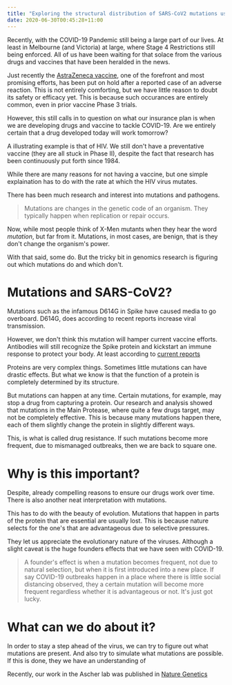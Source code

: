 ```yaml
---
title: "Exploring the structural distribution of SARS-CoV2 mutations using COVID3D"
date: 2020-06-30T00:45:28+11:00
---
```


Recently, with the COVID-19 Pandemic still being a large part of our lives. At least in Melbourne (and Victoria) at large, where Stage 4 Restrictions still being enforced. All of us have been waiting for that solace from the various drugs and vaccines that have been heralded in the news. 

Just recently the [AstraZeneca vaccine](https://www.theage.com.au/business/companies/astrazeneca-puts-covid-19-vaccine-trial-on-hold-over-safety-concern-20200909-p55ts0.html), one of the forefront and most promising efforts, has been put on hold after a reported case of an adverse reaction. This is not entirely comforting, but we have little reason to doubt its safety or efficacy yet. This is because such occurances are entirely common, even in prior vaccine Phase 3 trials. 


However, this still calls in to question on what our insurance plan is when we are developing drugs and vaccine to tackle COVID-19. Are we entirely certain that a drug developed today will work tomorrow? 

A illustrating example is that of HIV. We still don't have a preventative vaccine (they are all stuck in Phase II), despite the fact that research has been continuously put forth since 1984.

While there are many reasons for not having a vaccine, but one simple explaination has to do with the rate at which the HIV virus mutates. 

There has been much research and interest into mutations and pathogens.  

> Mutations are changes in the genetic code of an organism. They typically happen when replication or repair occurs. 

Now, while most people think of X-Men mutants when they hear the word *mutation*, but far from it. Mutations, in most cases, are benign, that is they don't change the organism's power. 

With that said, some do. But the tricky bit in genomics research is figuring out which mutations do and which don't.   

# Mutations and SARS-CoV2?

Mutations such as the infamous D614G in Spike have caused media to go overboard. D614G, does according to recent reports increase viral transmission. 

However, we don't think this mutation will hamper current vaccine efforts. Antibodies will still recognize the Spike protein and kickstart an immune response to protect your body. At least according to [current reports](https://www.csiro.au/en/News/News-releases/2020/Covid19-expert-commentary-D614G-mutation-of-SARS-CoV-2) 

Proteins are very complex things. Sometimes little mutations can have drastic effects. But what we know is that the function of a protein is completely determined by its structure. 

But mutations can happen at any time. Certain mutations, for example, may stop a drug from capturing a protein. Our research and analysis showed that mutations in the Main Protease, where quite a few drugs target, may not be completely effective. This is because many mutations happen there, each of them slightly change the protein in slightly different ways. 

This, is what is called drug resistance. If such mutations become more frequent, due to mismanaged outbreaks, then we are back to square one. 



# Why is this important? 

Despite, already compelling reasons to ensure our drugs work over time. There is also another neat interpretation with mutations. 

This has to do with the beauty of evolution. Mutations that happen in parts of the protein that are essential are usually lost. This is because nature selects for the one's that are advantageous due to selective pressures. 

They let us appreciate the evolutionary nature of the viruses. Although a slight caveat is the huge founders effects that we have seen with COVID-19. 
> A founder's effect is when a mutation becomes frequent, not due to natural selection, but when it is first introduced into a new place. If say COVID-19 outbreaks happen in a place where there is little social distancing observed, they a certain mutation will become more frequent regardless whether it is advantageous or not. It's just got lucky. 


# What can we do about it? 

In order to stay a step ahead of the virus, we can try to figure out what mutations are present. And also try to simulate what mutations are possible. If this is done, they we have an understanding of  

Recently, our work in the Ascher lab was published in [Nature Genetics](https://www.nature.com/articles/s41588-020-0693-3/)




